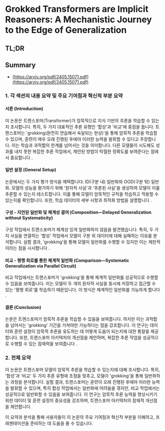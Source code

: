 # Grokked Transformers are Implicit Reasoners: A Mechanistic Journey to the Edge of Generalization
## TL;DR
## Summary
- [https://arxiv.org/pdf/2405.15071.pdf](https://arxiv.org/pdf/2405.15071.pdf)

### 1. 각 섹션의 내용 요약 및 주요 기여점과 혁신적 부분 요약

#### 서론 (Introduction)
이 논문은 트랜스포머(Transformer)가 암묵적으로 지식 기반의 추론을 학습할 수 있는지 조사합니다. 특히, 두 가지 대표적인 추론 유형인 '합성'과 '비교'에 중점을 둡니다. 트랜스포머는 'grokking(완전히 연습해서 숙달되는 현상)'을 통해 암묵적 추론을 학습할 수 있으며, 훈련이 매우 오래 진행된 후에야 이러한 능력을 발휘할 수 있다고 주장합니다. 이는 학습과 과적합의 한계를 넘어서는 것을 의미합니다. 다른 모델들이 시도해도 성과를 내지 못한 복잡한 추론 작업에서, 제안된 방법이 탁월한 정확도를 보여준다는 점에서 중요합니다  .

#### 일반 설정 (General Setup)
논문에서는 두 가지 평가 방식을 채택합니다: ID(구분 내) 일반화와 OOD(구분 밖) 일반화. 모델의 성능을 평가하기 위해 '원자적 사실'과 '추론된 사실'을 생성하여 모델이 이를 추론할 수 있는지 테스트합니다. 이를 통해 모델이 암묵적인 규칙을 학습하고 적용할 수 있는지를 확인합니다. 또한, 학습 데이터의 세부 사항과 최적화 방법을 설명합니다  .

#### 구성 - 지연된 일반화 및 체계성 결여 (Composition—Delayed Generalization without Systematicity)
구성 작업에서 트랜스포머가 체계성 있게 일반화하지 않음을 발견했습니다. 특히, 두 가지 사실을 연결하는 '합성' 작업에서 모델이 구분 외 데이터에 대해 실패하는 이유를 분석합니다. 실험 결과, 'grokking'을 통해 모델이 일반화를 수행할 수 있지만 이는 제한적이라는 점을 시사합니다  .

#### 비교 - 평행 회로를 통한 체계적 일반화 (Comparison—Systematic Generalization via Parallel Circuit)
비교 작업에서는 트랜스포머가 'grokking'을 통해 체계적 일반화를 성공적으로 수행할 수 있음을 보여줍니다. 이는 모델이 두 개의 원자적 사실을 동시에 저장하고 접근할 수 있는 '평행 회로'를 학습하기 때문입니다. 이 방식은 체계적인 일반화를 가능하게 합니다 .

#### 결론 (Conclusion)
논문은 트랜스포머가 암묵적 추론을 학습할 수 있음을 보여줍니다. 하지만 이는 과적합을 넘어서는 'grokking' 기간을 거쳐야만 가능하다는 점을 강조합니다. 이 연구는 데이터와 훈련 설정이 암묵적 추론을 유도하는 데 어떻게 도움이 되는지에 대한 통찰을 제공합니다. 또한, 트랜스포머 아키텍처의 개선점을 제안하며, 복잡한 추론 작업을 성공적으로 수행할 수 있는 잠재력을 보여줍니다 .

### 2. 전체 요약
이 논문은 트랜스포머 모델이 암묵적 추론을 학습할 수 있는지에 대해 조사합니다. 특히, '합성'과 '비교' 두 가지 추론 유형에 초점을 맞추고, 모델이 'grokking'을 통해 일반화하는 과정을 분석합니다. 실험 결과, 트랜스포머는 훈련이 오래 진행된 후에야 이러한 능력을 발휘할 수 있으며, 특히 합성 작업에서는 일반화에 어려움을 겪지만, 비교 작업에서는 성공적으로 일반화할 수 있음을 보여줍니다. 이 연구는 암묵적 추론 능력을 향상시키기 위한 데이터 및 훈련 설정의 중요성을 강조하며, 트랜스포머 아키텍처의 잠재적 개선점을 제안합니다.

이 요약과 분석을 통해 사용자들이 이 논문의 주요 기여점과 혁신적 부분을 이해하고, 프레젠테이션을 준비하는 데 도움을 줄 수 있습니다.